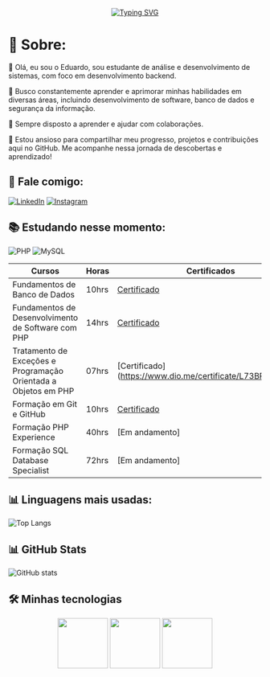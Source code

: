 <div align="center">

[![Typing SVG](https://readme-typing-svg.demolab.com?font=Fira+Code&pause=1000&color=8304F7&center=true&width=435&lines=Bem-vindo+ao+meu+Git-Hub)](https://git.io/typing-svg)</div>

<div align="left">

# 🦦 Sobre:

👾 Olá, eu sou o Eduardo, sou estudante de análise e desenvolvimento de sistemas, com foco em desenvolvimento backend.

🌱 Busco constantemente aprender e aprimorar minhas habilidades em diversas áreas, incluindo desenvolvimento de software, banco de dados e segurança da informação.

💼 Sempre disposto a aprender e ajudar com colaborações.

🚀 Estou ansioso para compartilhar meu progresso, projetos e contribuições aqui no GitHub. Me acompanhe nessa jornada de descobertas e aprendizado! 

## 👋 Fale comigo:
[![LinkedIn](https://img.shields.io/badge/LinkedIn-0077B5?style=for-the-badge&logo=linkedin&logoColor=white)](https://www.linkedin.com/in/eduardo-weissheimer-926b751a4/)
[![Instagram](https://img.shields.io/badge/Instagram-%23E1306C?style=for-the-badge)](https://www.instagram.com/edu_weissheimer/)

## 📚 Estudando nesse momento:
![PHP](https://img.shields.io/badge/PHP-%23484c89?style=for-the-badge&logo=php&logoColor=white) 
![MySQL](https://img.shields.io/badge/MySQL-%2300758F?style=for-the-badge&logo=mysql&logoColor=black) 

| Cursos | Horas | Certificados |
|--------|-------|--------------|
| Fundamentos de Banco de Dados | 10hrs | [Certificado](https://www.dio.me/certificate/FXGK7TTL/share)
| Fundamentos de Desenvolvimento de Software com PHP | 14hrs | [Certificado](https://www.dio.me/certificate/6QJJPDWW/share)
| Tratamento de Exceções e Programação Orientada a Objetos em PHP | 07hrs | [Certificado](https://www.dio.me/certificate/L73BPSJQ/share
| Formação em Git e GitHub | 10hrs | [Certificado](https://www.dio.me/certificate/AKOAUGMT/share)
| Formação PHP Experience | 40hrs | [Em andamento]
| Formação SQL Database Specialist | 72hrs | [Em andamento]

## 📊 Linguagens mais usadas:
![Top Langs](https://github-readme-stats-git-masterrstaa-rickstaa.vercel.app/api/top-langs/?username=Eduardo220&theme=midnight-purple&layout=compact&bg_color=000&border_color=8300ff&text_color=FFF)

## 📊 GitHub Stats

![GitHub stats](https://github-readme-stats.vercel.app/api?username=Eduardo220&hide_title=true&border_color=8300ff&theme=midnight-purple&show_icons=true)


## 🛠️ Minhas tecnologias
<p align="center">

<img src="https://cdn.jsdelivr.net/gh/devicons/devicon@latest/icons/git/git-original.svg" width="100">   
<img src="https://cdn.jsdelivr.net/gh/devicons/devicon@latest/icons/mysql/mysql-original.svg" width="100">      
<img src="https://cdn.jsdelivr.net/gh/devicons/devicon@latest/icons/php/php-original.svg" width="100">       

</p>
